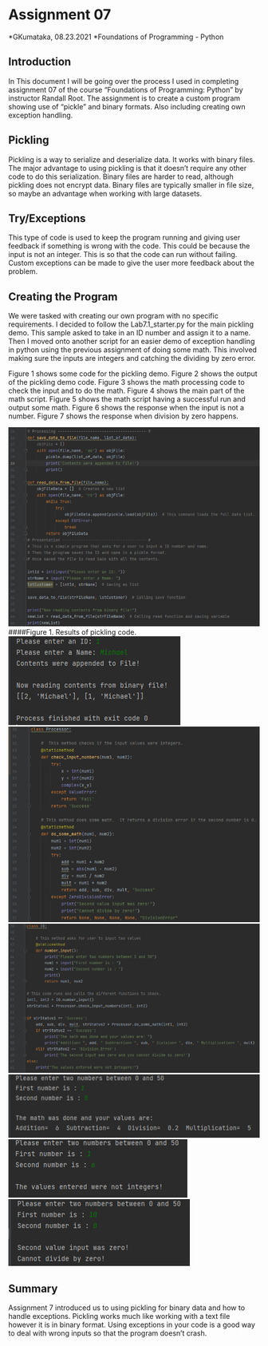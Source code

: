 # Assignment 07
*GKumataka, 08.23.2021
*Foundations of Programming - Python

## Introduction
In This document I will be going over the process I used in completing assignment 07 of the course “Foundations of Programming: Python” by instructor Randall Root.  The assignment is to create a custom program showing use of “pickle” and binary formats.  Also including creating own exception handling.  

## Pickling
Pickling is a way to serialize and deserialize data.  It works with binary files.  The major advantage to using pickling is that it doesn’t require any other code to do this serialization.  Binary files are harder to read, although pickling does not encrypt data.  Binary files are typically smaller in file size, so maybe an advantage when working with large datasets.

## Try/Exceptions
This type of code is used to keep the program running and giving user feedback if something is wrong with the code.  This could be because the input is not an integer.  This is so that the code can run without failing.  Custom exceptions can be made to give the user more feedback about the problem.

## Creating the Program
We were tasked with creating our own program with no specific requirements.  I decided to follow the Lab7.1_starter.py for the main pickling demo.  This sample asked to take in an ID number and assign it to a name.  Then I moved onto another script for an easier demo of exception handling in python using the previous assignment of doing some math.  This involved making sure the inputs are integers and catching the dividing by zero error.

Figure 1 shows some code for the pickling demo. Figure 2 shows the output of the pickling demo code.  Figure 3 shows the math processing code to check the input and to do the math.  Figure 4 shows the main part of the math script.  Figure 5 shows the math script having a successful run and output some math.  Figure 6 shows the response when the input is not a number.  Figure 7 shows the response when division by zero happens.

![Pickling code](https://github.com/Kumatakasan/IntroToProg-Python-Mod07/blob/main/docs/Pickling_Code.PNG)####Figure 1. Results of pickling code.
![Pickling code output](https://github.com/Kumatakasan/IntroToProg-Python-Mod07/blob/main/docs/Pickling_Output.PNG)
![Math processing code](https://github.com/Kumatakasan/IntroToProg-Python-Mod07/blob/main/docs/Math_Processor_Code.PNG)
![Math main input code](https://github.com/Kumatakasan/IntroToProg-Python-Mod07/blob/main/docs/Math_Main_Input_Code.PNG)
![Math correct output](https://github.com/Kumatakasan/IntroToProg-Python-Mod07/blob/main/docs/Math_Correct_Output.PNG)
![Math integer fail](https://github.com/Kumatakasan/IntroToProg-Python-Mod07/blob/main/docs/Integer_Fail.PNG)
![Math division error](https://github.com/Kumatakasan/IntroToProg-Python-Mod07/blob/main/docs/Math_DivisionError.PNG)

## Summary
Assignment 7 introduced us to using pickling for binary data and how to handle exceptions.  Pickling works much like working with a text file however it is in binary format.  Using exceptions in your code is a good way to deal with wrong inputs so that the program doesn’t crash.  
